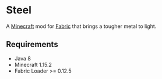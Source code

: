 # Steel

A [Minecraft](https://minecraft.net/) mod for [Fabric](https://fabricmc.net/) that brings a tougher metal to light.


## Requirements

- Java 8
- Minecraft 1.15.2
- Fabric Loader >= 0.12.5